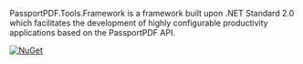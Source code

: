 PassportPDF.Tools.Framework is a framework built upon .NET Standard 2.0 which facilitates the development of highly configurable productivity applications based on the PassportPDF API.

[![NuGet](https://img.shields.io/nuget/v/PassportPDF.Tools.Framework.svg)](https://www.nuget.org/packages/PassportPDF.Tools.Framework/)
